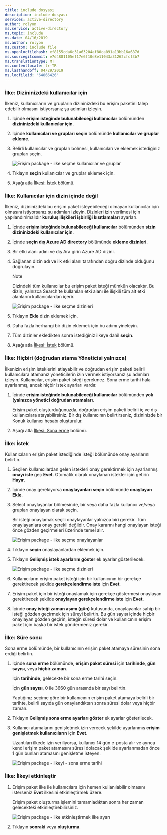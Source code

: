 ```yaml
---
title: include dosyası
description: include dosyası
services: active-directory
author: rolyon
ms.service: active-directory
ms.topic: include
ms.date: 04/16/2019
ms.author: rolyon
ms.custom: include file
ms.openlocfilehash: ef8155cda6c31a63204af80ca091a13bb16a687d
ms.sourcegitcommit: e7d4881105ef17e6f10e8e11043a31262cfcf3b7
ms.translationtype: MT
ms.contentlocale: tr-TR
ms.lasthandoff: 04/29/2019
ms.locfileid: "64866426"
---
```

### <a name="policy-for-users-in-your-directory"></a>İlke: Dizininizdeki kullanıcılar için

İlkeniz, kullanıcıların ve grupların dizininizdeki bu erişim paketini talep edebilir olmasını istiyorsanız şu adımları izleyin.

1. İçinde **erişim isteğinde bulunabileceği kullanıcılar** bölümünden **dizininizdeki kullanıcılar için**.

1. İçinde **kullanıcıları ve grupları seçin** bölümünde **kullanıcılar ve gruplar ekleme**.

1. Belirli kullanıcılar ve grupları bölmesi, kullanıcıları ve eklemek istediğiniz grupları seçin.

    ![Erişim package - ilke seçme kullanıcılar ve gruplar](./media/active-directory-entitlement-management-policy/policy-select-users-groups.png)

1. Tıklayın **seçin** kullanıcılar ve gruplar eklemek için.

1. Aşağı atla [İlkesi: İstek](#policy-request) bölümü.

### <a name="policy-for-users-not-in-your-directory"></a>İlke: Kullanıcılar için dizin içinde değil

İlkeniz, dizininizdeki bu erişim paket isteyebileceği olmayan kullanıcılar için olmasını istiyorsanız şu adımları izleyin. Dizinleri izin verilmesi için yapılandırılmalıdır **kuruluş ilişkileri işbirliği kısıtlamaları** ayarları.

1. İçinde **erişim isteğinde bulunabileceği kullanıcılar** bölümünden **sizin dizininizdeki kullanıcılar için**.

1. İçinde **seçin dış Azure AD directory** bölümünde **ekleme dizinleri**.

1. Bir etki alanı adını ve dış Ara girin Azure AD dizini.

1. Sağlanan dizin adı ve ilk etki alanı tarafından doğru dizinde olduğunu doğrulayın.

    > [!NOTE]
    > Dizindeki tüm kullanıcılar bu erişim paket isteği mümkün olacaktır. Bu dizin, yalnızca Search'te kullanılan etki alanı ile ilişkili tüm alt etki alanlarını kullanıcılardan içerir.

    ![Erişim package - ilke seçme dizinleri](./media/active-directory-entitlement-management-policy/policy-select-directories.png)

1. Tıklayın **Ekle** dizin eklemek için.

1. Daha fazla herhangi bir dizin eklemek için bu adımı yineleyin.

1. Tüm dizinler ekledikten sonra istediğiniz ilkeye dahil **seçin**.

1. Aşağı atla [İlkesi: İstek](#policy-request) bölümü.

### <a name="policy-none-administrator-direct-assignments-only"></a>İlke: Hiçbiri (doğrudan atama Yöneticisi yalnızca)

İlkenizin erişim isteklerini atlayabilir ve doğrudan erişim paketi belirli kullanıcılara atamanız yöneticilerin izin vermek istiyorsanız şu adımları izleyin. Kullanıcılar, erişim paket isteği gerekmez. Sona erme tarihi hala ayarlanmış, ancak hiçbir istek ayarları vardır.

1. İçinde **erişim isteğinde bulunabileceği kullanıcılar** bölümünden **yok (yalnızca yönetici doğrudan atamaları**.

    Erişim paket oluşturduğunuzda, doğrudan erişim paketi belirli iç ve dış kullanıcılara atayabilirsiniz. Bir dış kullanıcının belirtirseniz, dizininizde bir Konuk kullanıcı hesabı oluşturulur.

1. Aşağı atla [İlkesi: Sona erme](#policy-expiration) bölümü.

### <a name="policy-request"></a>İlke: İstek

Kullanıcıların erişim paket istediğinde isteği bölümünde onay ayarlarını belirtin.

1. Seçilen kullanıcılardan gelen istekleri onay gerektirmek için ayarlanmış **onayı iste** geç **Evet**. Otomatik olarak onaylanan istekler için getirin **Hayır**.

1. İçinde onay gerekiyorsa **onaylayanları seçin** bölümünde **onaylayan Ekle**.

1. Select onaylayanlar bölmesinde, bir veya daha fazla kullanıcı ve/veya grupları onaylayan olarak seçin.

    Bir isteği onaylamak seçili onaylayanlar yalnızca biri gerekir. Tüm onaylayanlara onay gerekli değildir. Onay kararını hangi onaylayan isteği önce gözden geçirmeleri üzerinde temel alır.

    ![Erişim package - ilke seçme onaylayanlar](./media/active-directory-entitlement-management-policy/policy-select-approvers.png)

1. Tıklayın **seçin** onaylayanlardan eklemek için.

1. Tıklayın **Gelişmiş istek ayarlarını göster** ek ayarlar gösterilecek.

    ![Erişim package - ilke seçme dizinleri](./media/active-directory-entitlement-management-policy/policy-advanced-request.png)

1. Kullanıcıların erişim paket isteği için bir kullanıcının bir gerekçe gerektirecek şekilde **gerekçelendirme iste** için **Evet**.

1. Erişim paket için bir isteği onaylamak için gerekçe göstermesi onaylayan gerektirecek şekilde **onaylayan gerekçelendirme iste** için **Evet**.

1. İçinde **onay isteği zaman aşımı (gün)** kutusunda, onaylayanlar sahip bir isteği gözden geçirmek için süreyi belirtin. Bu gün sayısı içinde hiçbir onaylayan gözden geçirin, isteğin süresi dolar ve kullanıcının erişim paket için başka bir istek göndermeniz gerekir.

### <a name="policy-expiration"></a>İlke: Süre sonu

Sona erme bölümünde, bir kullanıcının erişim paket atamaya süresinin sona erdiği belirtin.

1. İçinde **sona erme** bölümünde, **erişim paket süresi** için **tarihinde**, **gün sayısı**, veya **hiçbir zaman**.

    İçin **tarihinde**, gelecekte bir sona erme tarihi seçin.

    İçin **gün sayısı**, 0 ile 3660 gün arasında bir sayı belirtin.

    Yaptığınız seçime göre bir kullanıcının erişim paket atamaya belirli bir tarihte, belirli sayıda gün onaylandıktan sonra süresi dolar veya hiçbir zaman.

1. Tıklayın **Gelişmiş sona erme ayarları göster** ek ayarlar gösterilecek.

1. Kullanıcı atamalarını genişletmek izin verecek şekilde ayarlanmış **erişim genişletmek kullanıcıların** için **Evet**.

    Uzantıları ilkede izin veriliyorsa, kullanıcı 14 gün e-posta alır ve ayrıca kendi erişim paket atamasını süresi dolacak şekilde ayarlanmadan önce 1 gün bunları atamasını genişletme isteyen.

    ![Erişim package - ilkeyi - sona erme tarihi](./media/active-directory-entitlement-management-policy/policy-expiration.png)

### <a name="policy-enable-policy"></a>İlke: İlkeyi etkinleştir

1. Erişim paket ilke ile kullanıcılara için hemen kullanılabilir olmasını isterseniz **Evet** ilkesini etkinleştirmek üzere.

    Erişim paket oluşturma işlemini tamamladıktan sonra her zaman gelecekteki etkinleştirebilirsiniz.

    ![Erişim package - ilke etkinleştirmek ilke ayarı](./media/active-directory-entitlement-management-policy/policy-enable.png)

1. Tıklayın **sonraki** veya **oluşturma**.
